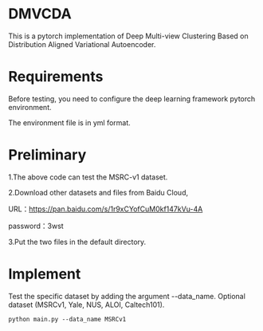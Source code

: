 # DMVCDA
This is a pytorch implementation of Deep Multi-view Clustering Based on Distribution Aligned Variational Autoencoder.

# Requirements
Before testing, you need to configure the deep learning framework pytorch environment.

The environment file is in yml format.

# Preliminary
1.The above code can test the MSRC-v1 dataset.

2.Download other datasets and files from Baidu Cloud,

URL：https://pan.baidu.com/s/1r9xCYofCuM0kf147kVu-4A 

password：3wst   

3.Put the two files in the default directory.

# Implement
Test the specific dataset by adding the argument --data_name. Optional dataset (MSRCv1, Yale, NUS, ALOI, Caltech101).

`python main.py --data_name MSRCv1`
